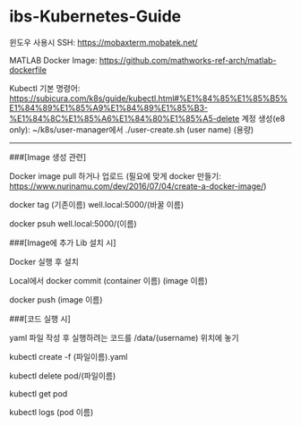 # ibs-Kubernetes-Guide


윈도우 사용시 SSH: https://mobaxterm.mobatek.net/

MATLAB Docker Image: https://github.com/mathworks-ref-arch/matlab-dockerfile

Kubectl 기본 명령어: https://subicura.com/k8s/guide/kubectl.html#%E1%84%85%E1%85%B5%E1%84%89%E1%85%A9%E1%84%89%E1%85%B3-%E1%84%8C%E1%85%A6%E1%84%80%E1%85%A5-delete
계정 생성(e8 only): ~/k8s/user-manager에서 ./user-create.sh (user name) (용량)

---

###[Image 생성 관련]

Docker image pull 하거나 업로드 (필요에 맞게 docker 만들기: https://www.nurinamu.com/dev/2016/07/04/create-a-docker-image/)

docker tag (기존이름) well.local:5000/(바꿀 이름)

docker psuh well.local:5000/(이름)


###[Image에 추가 Lib 설치 시]

Docker 실행 후 설치

Local에서 docker commit (container 이름) (image 이름)

docker push (image 이름)


###[코드 실행 시]

yaml 파일 작성 후 실행하려는 코드를 /data/(username) 위치에 놓기

kubectl create -f (파일이름).yaml

kubectl delete pod/(파일이름)

kubectl get pod

kubectl logs (pod 이름)

